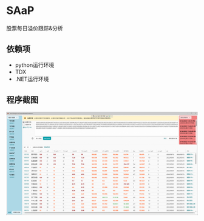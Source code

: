 # SAaP

股票每日溢价跟踪&分析

## 依赖项

- python运行环境
- TDX
- .NET运行环境

## 程序截图

![屏幕截图](/src/Assets/overview.png)
